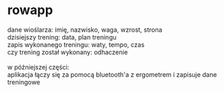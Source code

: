 # rowapp
dane wioślarza: imię, nazwisko, waga, wzrost, strona <br/>
dzisiejszy trening: data, plan treningu <br/>
zapis wykonanego treningu: waty, tempo, czas <br/>
czy trening został wykonany: odhaczenie <br/>
<br/>
w późniejszej części: <br/>
aplikacja łączy się za pomocą bluetooth'a z ergometrem i zapisuje dane treningowe 
